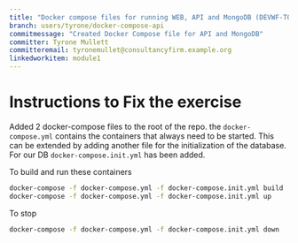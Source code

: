 ```yaml
---
title: "Docker compose files for running WEB, API and MongoDB (DEVWF-T006 Solution)"
branch: users/tyrone/docker-compose-api
commitmessage: "Created Docker Compose file for API and MongoDB"
committer: Tyrone Mullett
committeremail: tyronemullet@consultancyfirm.example.org
linkedworkitem: module1
---
```

# Instructions to Fix the exercise

Added 2 docker-compose files to the root of the repo. the `docker-compose.yml` contains the containers that always need to be started. This can be extended by adding another file for the initialization of the database. For our DB `docker-compose.init.yml` has been added.

To build and run these containers

```bash
docker-compose -f docker-compose.yml -f docker-compose.init.yml build
docker-compose -f docker-compose.yml -f docker-compose.init.yml up
```

To stop

```bash
docker-compose -f docker-compose.yml -f docker-compose.init.yml down
```
